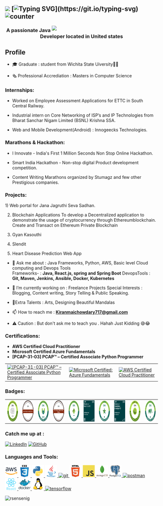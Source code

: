 ![](Bottom_up.svg)
  [![Typing SVG](https://readme-typing-svg.herokuapp.com?font=Mouse+Memoirs&size=50&pause=500&color=1434A4&vCenter=true&width=600&height=70&lines=Hi+there+,+I+am+Lakshmi+kiranmai+Guduru;)](https://git.io/typing-svg)
![counter](https://eng64hrnquaxti9.m.pipedream.net)
---
 
<img src="https://raw.githubusercontent.com/MicaelliMedeiros/micaellimedeiros/master/image/computer-illustration.png" min-width="380px" max-width="400px" width="350px" align="right">
<!--
### <h1 align="center"> Hi there 👋, I'm Lakshmi Kiranmai ![counter](https://eng64hrnquaxti9.m.pipedream.net)</h1>
<h3 align="center">A passionate Software developer located in Wichita, KS </h3>
-->

<h3 align="center">A passionate Java Developer located in United states</h3>
<h2 align ="Left"> Profile</h2>

- 🎓 Graduate : student from Wichita State Uiversity👩‍🎓
  
- 🗞 Professional Accrediation : Masters in Computer Science

  
<h3 align="left"> Internships: </h3>

- Worked on Employee Assessment Applications for ETTC in  South Central Railway.

- Industrial intern on Core Networking of ISP’s and IP Technologies from Bharat Sanchar Nigam Limited (BSNL) Krishna SSA.
  
- Web and Mobile Development(Android) : Innogeecks Technologies.

<h3 align="left"> Marathons & Hackathon: </h3>


-  I Innovate - India's First 1 Million Seconds Non Stop Online Hackathon.
-  Smart India Hackathon - Non-stop digital Product development competition.
  
-  Content Writing Marathons organized by Stumagz and few other Prestigious companies.
  
<h3 align="left"> Projects: </h3> 
1) Web portal for Jana Jagruthi Seva Sadhan.
      
2) Blockchain Applications
 To develop a Decentralized application to demonstrate the usage of cryptocurrency through Ethereumblockchain.
Create and Transact on Ethereum Private Blockchain
  
3) Gyan Kasouthi

4) Slendit

5) Heart Disease Prediction Web App
  

- 💬 Ask me about :  Java Frameworks, Python, AWS, Basic level Cloud computing and Devops Tools  
     Frameworks- :  **Java, React.js, spring and Spring Boot**
     DevopsTools : **Git, Maven, Jenkins, Ansible, Docker, Kubernetes**
  
- 🔭 I’m currently working on : Freelance Projects
Special Interests : Blogging, Content writing, Story Telling & Public Speaking.
- 🌱Extra Talents : Arts, Designing Beautiful Mandalas

  
  <!--🌱 I’m currently learning : **AWS,Node.js**

  -->
  
- 📫 How to reach me : **Kiranmaichowdary717@gmail.com** 
  
- ⚠️ Caution :  But don't ask me to teach you .  Hahah Just Kidding 😅😂
<h3 align ="Left"> Certifications:</h3>

- **AWS Certified Cloud Practitioner**
- **Microsoft Certified Azure Fundamentals**
-  **[PCAP-31-03] PCAP™ – Certified Associate Python Programmer**
 
<table><tr><td> 
        <a href ="https://www.credly.com/badges/3404661a-91e9-4fdf-b773-72839dad8dbe"  target="_blank" rel="noreferrer"> 
         <img src= "https://images.credly.com/size/340x340/images/4e248e82-9e87-4a63-9263-250fafe5fb1f/image.png" 
           alt="[PCAP-31-03] PCAP™ – Certified Associate Python Programmer"  height="90" width="90" />
        </a>
    </td>
   <td> 
        <a href ="https://learn.microsoft.com/en-us/users/lakshmikiranmaiguduru-8260/credentials/fe5de6002a5c7526?ref=https%3A%2F%2Fwww.linkedin.com%2F"  target="_blank" rel="noreferrer"> 
         <img src= "https://learn.microsoft.com/media/learn/certification/badges/microsoft-certified-fundamentals-badge.svg" 
           alt="Microsoft Certified: Azure Fundamentals"  height="90" width="90" />
        </a>
    </td>
  <td> 
        <a href ="https://www.credly.com/badges/046fcbb2-a087-49f5-9133-7b98ea0c3168"  target="_blank" rel="noreferrer"> 
         <img src= "https://images.credly.com/size/340x340/images/00634f82-b07f-4bbd-a6bb-53de397fc3a6/image.png" 
           alt="AWS Certified Cloud Practitioner"  height="90" width="90" />
        </a>
    </td>
  
 </tr> 
</table>
 
    
     



    
<h3 align="left">Badges:</h3>
<table>
  <tr>
    <td>
        <a href ="https://www.credly.com/badges/e7a51bcd-e5b6-433a-b590-b1667a0db81e"  target="_blank" rel="noreferrer"> 
         <img src= "https://github.com/Lakshmikiranmai77/Lakshmikiranmai77/blob/main/Dig_Dev_Conf_-_Mach_Learn_Track.png" 
           alt="Digital Developer Conference: Machine Learning Track"  height="70" width="70" />
        </a>
    </td>

  <td>
    <a href ="https://www.credly.com/badges/979e7e21-d02a-4e52-957b-b5e3d53d6b05"  target="_blank" rel="noreferrer"> 
         <img src= "https://github.com/Lakshmikiranmai77/Lakshmikiranmai77/blob/main/Data_Analysis_using_Python.png" 
           alt="Data Analysis using Python" height="70" width="70" />
   </a>        
  </td>


   <td>
     <a href ="https://www.credly.com/badges/dc995fca-d391-48a9-9ee4-795e61be54a4"  target="_blank" rel="noreferrer"> 
         <img src= "https://github.com/Lakshmikiranmai77/Lakshmikiranmai77/blob/main/Big_Data_Found_Level_2_-_CC_v2.png" 
           alt="Big Data Foundations - Level 2" height="70" width="70" /> 
      </a>
   </td>

 <td>
    <a href ="https://www.credly.com/badges/3d69e9ba-07ba-44bf-8d8b-99afd6076b3e"  target="_blank" rel="noreferrer"> 
         <img src= "https://github.com/Lakshmikiranmai77/Lakshmikiranmai77/blob/main/Data_Visualization_Using_Python.png" 
           alt= "Data Visualization using python" height="70" width="70" /> 
      </a>
   </td>


   <td>
     <a href ="https://www.credly.com/badges/8b22fbeb-b19c-40cc-85cd-db45cc05ec03"  target="_blank" rel="noreferrer"> 
         <img src= "https://github.com/Lakshmikiranmai77/Lakshmikiranmai77/blob/main/Applied_Data_Science_with_Python.png" 
           alt="Applied Data Science with Python" height="70" width="70" /> 
      </a>
   </td>

   <td>
    <a href ="https://www.credly.com/badges/79b90ebb-21db-40a2-bba3-45998dece8e3" target="_blank" rel="noreferrer"> 
       <img src= "https://github.com/Lakshmikiranmai77/Lakshmikiranmai77/blob/main/IBM-Blockchain-Essentials-V2.png"
         alt="Blockchain Essentialsv2" height="70" width="70" />
    </a>
   </td>
   
   <td>
     <a href ="https://www.credly.com/badges/4a59b99d-66b6-4e7a-8a55-e4edfb2dc8c9"  target="_blank" rel="noreferrer"> 
       <img src= "https://github.com/Lakshmikiranmai77/Lakshmikiranmai77/blob/main/Spark_Level_1_ver_2_-_CC_-_2019.png" 
         alt="spark level 1" height="70" width="70" />
     </a>
    </td>
    <td>
     <a href ="https://www.credly.com/badges/41567b07-553a-40ca-8b03-96930e22fed1"  target="_blank" rel="noreferrer"> 
       <img src= "https://github.com/Lakshmikiranmai77/Lakshmikiranmai77/blob/main/IBM-Blockchain-Foundation-Developer-V2.png" 
         alt="IBM-Blockchain-Foundation-Developer-V2" height="70" width="70" />
     </a>
    </td>
    
  
  <td>
      <a href ="https://www.credly.com/badges/c0094f2b-2863-4efc-879c-5f552fb4a467" target="_blank" rel="noreferrer"> 
       <img src= "https://github.com/Lakshmikiranmai77/Lakshmikiranmai77/blob/main/Cloud_Core_-_Developer_Skills_Network_-_v3.png"
         alt="Cloudcore" height="70" width="70" />
    </a>
   </td>

   <td>
   <a href="https://www.credly.com/badges/cef732d8-0119-415a-84b7-cead1f96c384" target="_blank" rel="noreferrer"> 
     <img src= "https://github.com/Lakshmikiranmai77/Lakshmikiranmai77/blob/main/Hadoop_Data_Found_Level_1_-_CC_-_2019.png"
        alt="Hadoop data foundations" height="70" width="70" />
   </a>
   </td>
   
  </tr>
</table>

<h3 align="left">Catch me up at : </h3>
<p>
<a href="https://www.linkedin.com/in/lakshmi-kiranmai-g-265867130/" target="_blank"><img src="https://raw.githubusercontent.com/arturssmirnovs/arturssmirnovs/master/in.png" alt="LinkedIn" width="70"></a>
<a href="https://github.com/Lakshmikiranmai77/" target="_blank"><img src="https://raw.githubusercontent.com/arturssmirnovs/arturssmirnovs/master/git.png" alt="GitHub" width="70"></a>
</p>

<!--
  <a href="https://twitter.com/Kiranmaiguduru1/" target="_blank"><img src="https://raw.githubusercontent.com/arturssmirnovs/arturssmirnovs/master/tw.png" alt="Twitter" width="70"></a>
<h3 align="left">Catch me up at : </h3>
<p>
  <a href="https://www.linkedin.com/in/guduru-lakshmi-kiranmai-4a8447178/" target="blank"><img align="center" src="https://cdn3.iconfinder.com/data/icons/inficons/512/linkedin.png" alt="Lakshmi kiranmai" height="40" width="40" /></a>
</p>
-->

<h3 align="left">Languages and Tools:</h3>
<p align="left"> 
  <a href="https://aws.amazon.com" target="_blank" rel="noreferrer"> 
    <img src="https://raw.githubusercontent.com/devicons/devicon/master/icons/amazonwebservices/amazonwebservices-original-wordmark.svg" alt="aws" width="40" height="40"/> 
  </a> 

  
  <a href="https://www.w3schools.com/css/" target="_blank" rel="noreferrer"> 
     <img src="https://raw.githubusercontent.com/devicons/devicon/master/icons/css3/css3-original-wordmark.svg"
       alt="css3" width="40" height="40"/> 
  </a> 


  <a href="https://www.python.org" target="_blank" rel="noreferrer"> 
    <img src="https://raw.githubusercontent.com/devicons/devicon/master/icons/python/python-original.svg" 
      alt="python" width="40" height="40"/> 
      </a>

  <a href="https://www.java.com" target="_blank" rel="noreferrer"> 
    <img src="https://raw.githubusercontent.com/devicons/devicon/master/icons/java/java-original.svg" 
      alt="java" width="40" height="40"/>
  </a>
  
  <!--
  <a href="https://expressjs.com" target="_blank" rel="noreferrer">
    <img src="https://raw.githubusercontent.com/devicons/devicon/master/icons/express/express-original-wordmark.svg" alt="express" width="40" height="40"/>
  </a> 
  -->
  <a href="https://git-scm.com/" target="_blank" rel="noreferrer">
     <img src="https://www.vectorlogo.zone/logos/git-scm/git-scm-icon.svg" alt="git" width="40" height="40"/> 
  </a> 
  
  <a href="https://www.w3.org/html/" target="_blank" rel="noreferrer"> 
    <img src="https://raw.githubusercontent.com/devicons/devicon/master/icons/html5/html5-original-wordmark.svg" 
      alt="html5" width="40" height="40"/> 
  </a> 
  
  <a href="https://developer.mozilla.org/en-US/docs/Web/JavaScript" target="_blank" rel="noreferrer">
     <img src="https://raw.githubusercontent.com/devicons/devicon/master/icons/javascript/javascript-original.svg"
       alt="javascript" width="40" height="40"/> 
  </a>
  <!-- ...
  <a href="https://jestjs.io" target="_blank" rel="noreferrer">
     <img src="https://www.vectorlogo.zone/logos/jestjsio/jestjsio-icon.svg" alt="jest" width="40" height="40"/>
  </a> 
  --> 
  
  <a href="https://www.mongodb.com/" target="_blank" rel="noreferrer"> 
     <img src="https://raw.githubusercontent.com/devicons/devicon/master/icons/mongodb/mongodb-original-wordmark.svg" 
       alt="mongodb" width="40" height="40"/> 
  </a>
  
  <!-- ... //Comment
  <a href="https://nodejs.org" target="_blank" rel="noreferrer"> 
  <img src="https://raw.githubusercontent.com/devicons/devicon/master/icons/nodejs/nodejs-original-wordmark.svg" alt="nodejs" width="40" height="40"/>
  </a> 
   --> 
  
  <a href="https://www.postgresql.org" target="_blank" rel="noreferrer"> 
     <img src="https://raw.githubusercontent.com/devicons/devicon/master/icons/postgresql/postgresql-original-wordmark.svg" alt="postgresql" width="40" height="40"/> 
  </a> 
  
  <a href="https://postman.com" target="_blank" rel="noreferrer">
    <img src="https://www.vectorlogo.zone/logos/getpostman/getpostman-icon.svg" alt="postman" width="40" height="40"/>
  </a>
  
  <a href="https://reactjs.org/" target="_blank" rel="noreferrer">
     <img src="https://raw.githubusercontent.com/devicons/devicon/master/icons/react/react-original-wordmark.svg" 
       alt="react" width="40" height="40"/> 
  </a> 

<a href="https://www.docker.com/" target="_blank" rel="noreferrer"> 
    <img src="https://raw.githubusercontent.com/devicons/devicon/master/icons/docker/docker-original-wordmark.svg"
      alt="docker" width="40" height="40"/>
</a>

 <a href="https://www.linux.org/" target="_blank" rel="noreferrer"> 
    <img src="https://raw.githubusercontent.com/devicons/devicon/master/icons/linux/linux-original.svg" 
     alt="linux" width="40" height="40"/>
 </a>

  <a href="https://www.tensorflow.org" target="_blank" rel="noreferrer"> 
    <img src="https://www.vectorlogo.zone/logos/tensorflow/tensorflow-icon.svg" 
      alt="tensorflow" width="40" height="40"/> </a>
  
  <!--
  <a href="https://vuejs.org/" target="_blank" rel="noreferrer"> 
     <img src="https://raw.githubusercontent.com/devicons/devicon/master/icons/vuejs/vuejs-original-wordmark.svg" alt="vuejs" width="40" height="40"/>
  </a> 
  -->


  
  </p>

<p> <img align="center" src="https://github-readme-stats.vercel.app/api/top-langs?username=rsensenig&show_icons=true&locale=en&layout=compact" alt="rsensenig" /></p>

<!--
<p><img align="center" src="https://camo.githubusercontent.com/885263289e5b8d2e890e89a17cb4dda15ab9e71d27a9135c3c6d0669180f5207/68747470733a2f2f6769746875622d726561646d652d73747265616b2d73746174732e6865726f6b756170702e636f6d2f3f757365723d6e64726f68697468303926" alt="Lakshmikiranmai77"/> </p>
-->
